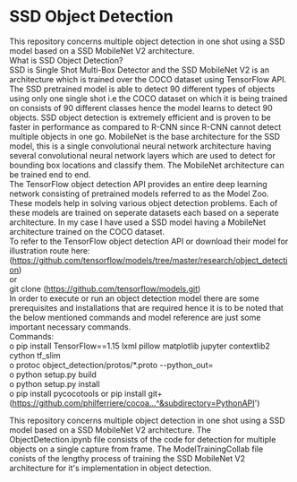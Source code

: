 # SSD Object Detection
This repository concerns multiple object detection in one shot using a SSD model based on a SSD MobileNet V2 architecture. <br>
What is SSD Object Detection? <br>
SSD is Single Shot Multi-Box Detector and the SSD MobileNet V2 is an architecture which is trained over the COCO dataset using TensorFlow API. The SSD pretrained model is able to detect 90 different types of objects using only one single shot i.e the COCO dataset on which it is being trained on consists of 90 different classes hence the model learns to detect 90 objects. SSD object detection is extremely efficient and is proven to be faster in performance as compared to R-CNN since R-CNN cannot detect multiple objects in one go. MobileNet is the base architecture for the SSD model, this is a single convolutional neural network architecture having several convolutional neural network layers which are  used to detect for bounding box locations and classify them. The MobileNet architecture can be trained end to end. <br>
The TensorFlow object detection API provides an entire deep learning network consisting of pretrained models referred to as the Model Zoo. These models help in solving various object detection problems. Each of these models are trained on seperate datasets each based on a seperate architecture. In my case I have used a SSD model having a MobileNet architecture trained on the COCO dataset. <br>
To refer to the TensorFlow object detection API or download their model for illustration route here: (https://github.com/tensorflow/models/tree/master/research/object_detection) <br>
or <br>
git clone (https://github.com/tensorflow/models.git) <br>
In order to execute or run an object detection model there are some prerequisites and installations that are required hence it is to be noted that the below mentioned commands and model reference are just some important necessary commands. <br>
Commands: <br>
o pip install TensorFlow==1.15 lxml pillow matplotlib jupyter contextlib2 cython tf_slim <br>
o protoc object_detection/protos/*.proto --python_out= <br>
o python setup.py build <br>
o python setup.py install <br>
o pip install pycocotools or pip install git+(https://github.com/philferriere/cocoa...^&subdirectory=PythonAPI') <br>

This repository concerns multiple object detection in one shot using a SSD model based on a SSD MobileNet V2 architecture. The ObjectDetection.ipynb file consists of the code for detection for multiple objects on a single capture from frame. The ModelTrainingCollab file conists of the lengthy process of training the SSD MobileNet V2 architecture for it's implementation in object detection.
